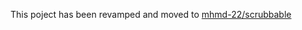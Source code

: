 This poject has been revamped and moved to [mhmd-22/scrubbable](https://github.com/mhmd-22/scrubbable)
